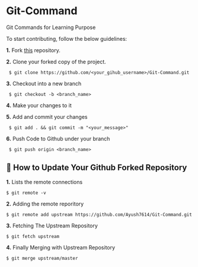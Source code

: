 # Git-Command

Git Commands for Learning Purpose

To start contributing, follow the below guidelines: 

**1.**  Fork [this](https://github.com/Ayush7614/Git-Command.git) repository.

**2.**  Clone your forked copy of the project.
```
 $ git clone https://github.com/<your_gihub_username>/Git-Command.git
```
**3.** Checkout into a new branch 

     $ git checkout -b <branch_name>

**4.** Make your changes to it

**5.** Add and commit your changes

     $ git add . && git commit -m "<your_message>"
     
**6.** Push Code to Github under your branch 

     $ git push origin <branch_name>   

## 📌 How to Update Your Github Forked Repository

**1.** Lists the remote connections

    $ git remote -v

**2.** Adding the remote reporitory 
    
    $ git remote add upstream https://github.com/Ayush7614/Git-Command.git
    
**3.** Fetching The Upstream Repository

    $ git fetch upstream

**4.** Finally Merging with Upstream Repository

    $ git merge upstream/master
